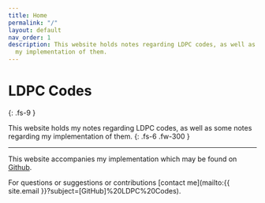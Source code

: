 ```yaml
---
title: Home
permalink: "/"
layout: default
nav_order: 1
description: This website holds notes regarding LDPC codes, as well as notes regarding
  my implementation of them.
---
```


# LDPC Codes
{: .fs-9 }

This website holds my notes regarding LDPC codes, as well as some notes regarding my implementation of them.
{: .fs-6 .fw-300 }

---

This website accompanies my implementation which may be found on [Github](https://github.com/YairMZ/LDPC).

For questions or suggestions or contributions [contact me](mailto:{{ site.email }}?subject=[GitHub]%20LDPC%20Codes).